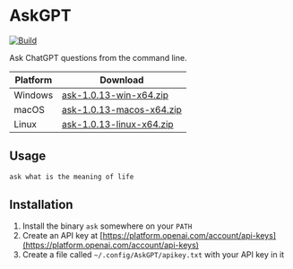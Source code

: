 # AskGPT

[![Build](https://github.com/praeclarum/AskGPT/actions/workflows/build.yml/badge.svg)](https://github.com/praeclarum/AskGPT/actions/workflows/build.yml)

Ask ChatGPT questions from the command line.

| Platform | Download |
| -------- | -------- |
| Windows  | [ask-1.0.13-win-x64.zip](https://github.com/praeclarum/AskGPT/releases/download/v1.0.13/ask-1.0.13-win-x64.zip) |
| macOS    | [ask-1.0.13-macos-x64.zip](https://github.com/praeclarum/AskGPT/releases/download/v1.0.13/ask-1.0.13-macos-x64.zip) |
| Linux    | [ask-1.0.13-linux-x64.zip](https://github.com/praeclarum/AskGPT/releases/download/v1.0.13/ask-1.0.13-linux-x64.zip) |


## Usage

```bash
ask what is the meaning of life
```

## Installation

1. Install the binary `ask` somewhere on your `PATH`
2. Create an API key at [https://platform.openai.com/account/api-keys](https://platform.openai.com/account/api-keys)
3. Create a file called `~/.config/AskGPT/apikey.txt` with your API key in it


